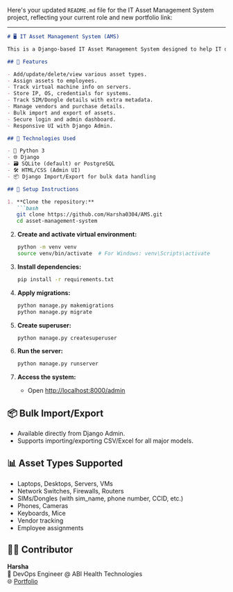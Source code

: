 Here's your updated `README.md` file for the IT Asset Management System project, reflecting your current role and new portfolio link:

---

```markdown
# 🖥️ IT Asset Management System (AMS)

This is a Django-based IT Asset Management System designed to help IT departments efficiently manage hardware and software assets. The system includes functionality for tracking laptops, desktops, servers, virtual machines, keyboards, mice, phones, cameras, routers, switches, firewalls, SIMs/dongles, and vendors.

## 🚀 Features

- Add/update/delete/view various asset types.
- Assign assets to employees.
- Track virtual machine info on servers.
- Store IP, OS, credentials for systems.
- Track SIM/Dongle details with extra metadata.
- Manage vendors and purchase details.
- Bulk import and export of assets.
- Secure login and admin dashboard.
- Responsive UI with Django Admin.

## 🧱 Technologies Used

- 🐍 Python 3
- 🌐 Django
- 🗃️ SQLite (default) or PostgreSQL
- 🛠 HTML/CSS (Admin UI)
- 📦 Django Import/Export for bulk data handling

## 📁 Setup Instructions

1. **Clone the repository:**
   ```bash
   git clone https://github.com/Harsha0304/AMS.git
   cd asset-management-system
   ```

2. **Create and activate virtual environment:**
   ```bash
   python -m venv venv
   source venv/bin/activate  # For Windows: venv\Scripts\activate
   ```

3. **Install dependencies:**
   ```bash
   pip install -r requirements.txt
   ```

4. **Apply migrations:**
   ```bash
   python manage.py makemigrations
   python manage.py migrate
   ```

5. **Create superuser:**
   ```bash
   python manage.py createsuperuser
   ```

6. **Run the server:**
   ```bash
   python manage.py runserver
   ```

7. **Access the system:**
   - Open [http://localhost:8000/admin](http://localhost:8000/admin)

## 📦 Bulk Import/Export

- Available directly from Django Admin.
- Supports importing/exporting CSV/Excel for all major models.

## 📊 Asset Types Supported

- Laptops, Desktops, Servers, VMs
- Network Switches, Firewalls, Routers
- SIMs/Dongles (with sim_name, phone number, CCID, etc.)
- Phones, Cameras
- Keyboards, Mice
- Vendor tracking
- Employee assignments

## 👨‍🔧 Contributor

**Harsha**  
🔧 DevOps Engineer @ ABI Health Technologies  
🌐 [Portfolio](https://harsha0304.github.io/portfolio/)
